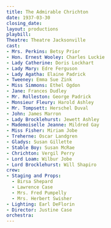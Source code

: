 ```yaml
---
title: The Admirable Chrichton
date: 1937-03-30
closing_date:
layout: productions
playbill:
Theatre: Theatre Jacksonville
cast:
- Mrs. Perkins: Betsy Prior
- Hon. Ernest Wooley: Charles Luckie
- Lady Catherine: Doris Lockhart
- Lady Mary: Edre Ferguson
- Lady Agatha: Elaine Padrick
- Tweeney: Emma Sue Zink
- Miss Simmons: Ethel Ogdon
- Jane: Frances Dudley
- Mr. Rolleston: George Padrick
- Monsieur Fleury: Harold Ashley
- Mr. Tompsett: Herschel Duval
- John: James Marron
- Lady Brocklehurst: Jewett Ashley
- Mademoiselle Jeanne: Mildred Gay
- Miss Fisher: Miriam Jobe
- Treherne: Oscar Landgren
- Gladys: Susan Gillette
- Stable Boy: Susan McRae
- Chrichton: Vergil Perry
- Lord Loam: Wilbur Jobe
- Lord Brocklehurst: Will Shapiro
crew:
- Staging and Props:
  - Birsa Shepard
  - Lawrence Case
  - Mrs. Fred Pumpelly
  - Mrs. Herbert Swisher
- Lighting: Earl DeFlorin
- Director: Justine Case
orchestra:
---
```


